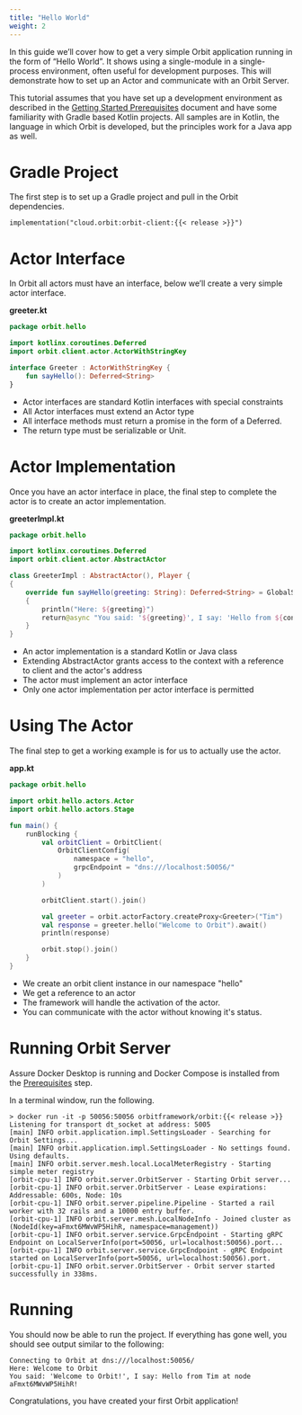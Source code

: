 ```yaml
---
title: "Hello World"
weight: 2
---
```


In this guide we’ll cover how to get a very simple Orbit application running in the form of “Hello World”.  It shows using a single-module in a single-process environment, often useful for development purposes. This will demonstrate how to set up an Actor and communicate with an Orbit Server.

This tutorial assumes that you have set up a development environment as described in the [Getting Started Prerequisites](/getting-started/prerequisites) document and have some familiarity with Gradle based Kotlin projects. All samples are in Kotlin, the language in which Orbit is developed, but the principles work for a Java app as well.

# Gradle Project
The first step is to set up a Gradle project and pull in the Orbit dependencies.

```
implementation("cloud.orbit:orbit-client:{{< release >}}")
```

# Actor Interface
In Orbit all actors must have an interface, below we’ll create a very simple actor interface.

**greeter.kt**
```kotlin
package orbit.hello

import kotlinx.coroutines.Deferred
import orbit.client.actor.ActorWithStringKey

interface Greeter : ActorWithStringKey {
    fun sayHello(): Deferred<String>
}
```
* Actor interfaces are standard Kotlin interfaces with special constraints
* All Actor interfaces must extend an Actor type
* All interface methods must return a promise in the form of a Deferred.
* The return type must be serializable or Unit.
 

# Actor Implementation
Once you have an actor interface in place, the final step to complete the actor is to create an actor implementation.

**greeterImpl.kt**
```kotlin
package orbit.hello

import kotlinx.coroutines.Deferred
import orbit.client.actor.AbstractActor

class GreeterImpl : AbstractActor(), Player {
{
    override fun sayHello(greeting: String): Deferred<String> = GlobalScope.async {
    {
        println("Here: ${greeting}")
        return@async "You said: '${greeting}', I say: 'Hello from ${context.reference.key} at node ${context.client.nodeId?.key}!'")
    }
}
```

* An actor implementation is a standard Kotlin or Java class
* Extending AbstractActor grants access to the context with a reference to client and the actor's address
* The actor must implement an actor interface
* Only one actor implementation per actor interface is permitted
 
# Using The Actor
The final step to get a working example is for us to actually use the actor.

**app.kt**
```kotlin
package orbit.hello

import orbit.hello.actors.Actor
import orbit.hello.actors.Stage

fun main() {
    runBlocking {
        val orbitClient = OrbitClient(
            OrbitClientConfig(
                namespace = "hello",
                grpcEndpoint = "dns:///localhost:50056/"
            )
        )

        orbitClient.start().join()

        val greeter = orbit.actorFactory.createProxy<Greeter>("Tim")
        val response = greeter.hello("Welcome to Orbit").await()
        println(response)

        orbit.stop().join()
    }
}
```
* We create an orbit client instance in our namespace "hello"
* We get a reference to an actor
* The framework will handle the activation of the actor.
* You can communicate with the actor without knowing it's status.

# Running Orbit Server
Assure Docker Desktop is running and Docker Compose is installed from the [Prerequisites](/getting-started/prerequisites) step.

In a terminal window, run the following.

```shell script
> docker run -it -p 50056:50056 orbitframework/orbit:{{< release >}}
Listening for transport dt_socket at address: 5005
[main] INFO orbit.application.impl.SettingsLoader - Searching for Orbit Settings...
[main] INFO orbit.application.impl.SettingsLoader - No settings found. Using defaults.
[main] INFO orbit.server.mesh.local.LocalMeterRegistry - Starting simple meter registry
[orbit-cpu-1] INFO orbit.server.OrbitServer - Starting Orbit server...
[orbit-cpu-1] INFO orbit.server.OrbitServer - Lease expirations: Addressable: 600s, Node: 10s
[orbit-cpu-1] INFO orbit.server.pipeline.Pipeline - Started a rail worker with 32 rails and a 10000 entry buffer.
[orbit-cpu-1] INFO orbit.server.mesh.LocalNodeInfo - Joined cluster as (NodeId(key=aFmxt6MWvWP5HihR, namespace=management))
[orbit-cpu-1] INFO orbit.server.service.GrpcEndpoint - Starting gRPC Endpoint on LocalServerInfo(port=50056, url=localhost:50056).port...
[orbit-cpu-1] INFO orbit.server.service.GrpcEndpoint - gRPC Endpoint started on LocalServerInfo(port=50056, url=localhost:50056).port.
[orbit-cpu-1] INFO orbit.server.OrbitServer - Orbit server started successfully in 338ms.
```

# Running
You should now be able to run the project. If everything has gone well, you should see output similar to the following:

```
Connecting to Orbit at dns:///localhost:50056/
Here: Welcome to Orbit
You said: 'Welcome to Orbit!', I say: Hello from Tim at node aFmxt6MWvWP5HihR!
```

Congratulations, you have created your first Orbit application!